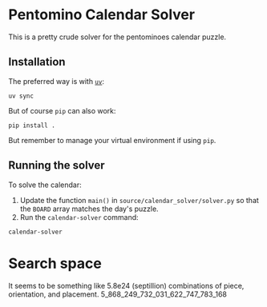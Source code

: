 # Pentomino Calendar Solver

This is a pretty crude solver for the pentominoes calendar puzzle.

## Installation

The preferred way is with [`uv`](https://docs.astral.sh/uv/):
```
uv sync
```

But of course `pip` can also work:
```
pip install .
```
But remember to manage your virtual environment if using `pip`.

## Running the solver

To solve the calendar:

1. Update the function `main()` in `source/calendar_solver/solver.py` so that the `BOARD` array matches the day's puzzle.
2. Run the `calendar-solver` command:
```
calendar-solver
```

Search space
============

It seems to be something like 5.8e24 (septillion) combinations of piece, orientation, and placement.
5_868_249_732_031_622_747_783_168